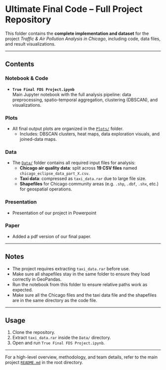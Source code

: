 # Ultimate Final Code – Full Project Repository

This folder contains the **complete implementation and dataset** for the project _Traffic & Air Pollution Analysis in Chicago_, including code, data files, and result visualizations.

---

## Contents

### Notebook & Code
- **`True Final FDS Project.ipynb`**  
  Main Jupyter notebook with the full analysis pipeline: data preprocessing, spatio-temporal aggregation, clustering (DBSCAN), and visualizations.

### Plots
- All final output plots are organized in the [`Plots/`](./Plots) folder.
  - Includes: DBSCAN clusters, heat maps, data exploration visuals, and joined-data maps.

### Data
- The [`Data/`](./Data) folder contains all required input files for analysis:
  - **Chicago air quality data**: split across **19 CSV files** named `chicago_eclipse_data_part_X.csv`.
  - **Taxi data**: compressed as `taxi_data.rar` due to large file size.
  - **Shapefiles** for Chicago community areas (e.g. `.shp`, `.dbf`, `.shx`, etc.) for geospatial operations.

### Presentation
- Presentation of our project in Powerpoint

### Paper
- Added a pdf version of our final paper.


---

## Notes

- The project requires extracting `taxi_data.rar` before use.
- Make sure all shapefiles stay in the same folder to ensure they load correctly in GeoPandas.
- Run the notebook from this folder to ensure relative paths work as expected.
- Make sure all the Chicago files and the taxi data file and the shapefiles are in the same directory as the code file.

---

## Usage

1. Clone the repository.
2. Extract `taxi_data.rar` inside the `Data/` directory.
3. Open and run `True Final FDS Project.ipynb`.

---

For a high-level overview, methodology, and team details, refer to the main project [`README.md`](../README.md) in the root directory.
